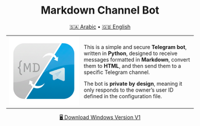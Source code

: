 <h1 align="center">Markdown Channel Bot</h1>

<p align="center">
  <a href="README/READMEAR.md">🇸🇦 Arabic</a> • 
  <a href="README/READMEEN.md">🇬🇧 English</a>
</p>

<table>
<tr>
<td width="40%" align="center">
  <img src="https://github.com/crrrowz/MD-Sofrware/blob/main/README/app.png?raw=true" width="300" />
</td>
<td width="60%" valign="middle">

This is a simple and secure **Telegram bot**, written in **Python**, designed to receive messages formatted in **Markdown**, convert them to **HTML**, and then send them to a specific Telegram channel.  

The bot is **private by design**, meaning it only responds to the owner’s user ID defined in the configuration file.

</td>
</tr>
</table>

<p align="center">
  <a href="https://github.com/crrrowz/MD-Sofrware/releases/tag/v1.0" target="_blank">
    🖥️ Download Windows Version V1
  </a>
</p>
